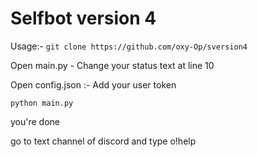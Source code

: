 # Selfbot version 4

Usage:- `git clone https://github.com/oxy-Op/sversion4`

Open main.py - Change your status text at line 10

Open config.json :- Add your user token 

`python main.py`

you're done

go to text channel of discord and type o!help
